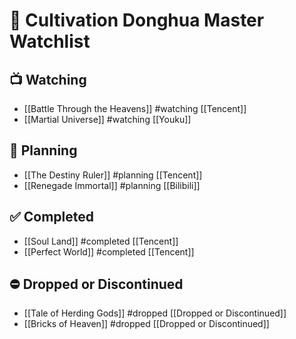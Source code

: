 
# 🌌 Cultivation Donghua Master Watchlist

## 📺 Watching
- [[Battle Through the Heavens]] #watching [[Tencent]]
- [[Martial Universe]] #watching [[Youku]]

## 📝 Planning
- [[The Destiny Ruler]] #planning [[Tencent]]
- [[Renegade Immortal]] #planning [[Bilibili]]

## ✅ Completed
- [[Soul Land]] #completed [[Tencent]]
- [[Perfect World]] #completed [[Tencent]]

## ⛔ Dropped or Discontinued
- [[Tale of Herding Gods]] #dropped [[Dropped or Discontinued]]
- [[Bricks of Heaven]] #dropped [[Dropped or Discontinued]]
